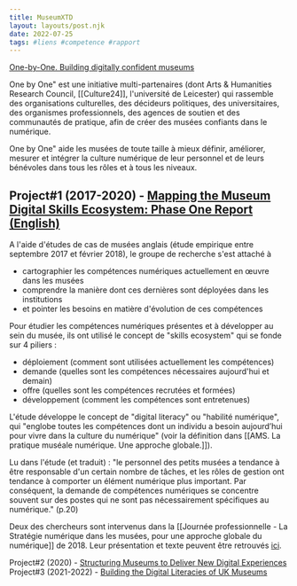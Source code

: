```yaml
---
title: MuseumXTD
layout: layouts/post.njk
date: 2022-07-25
tags: #liens #competence #rapport
---
```


[One-by-One. Building digitally confident museums](https://one-by-one.uk/)

One by One" est une initiative multi-partenaires (dont Arts & Humanities Research Council, [[Culture24]], l'université de Leicester) qui rassemble des organisations culturelles, des décideurs politiques, des universitaires, des organismes professionnels, des agences de soutien et des communautés de pratique, afin de créer des musées confiants dans le numérique. 

One by One" aide les musées de toute taille à mieux définir, améliorer, mesurer et intégrer la culture numérique de leur personnel et de leurs bénévoles dans tous les rôles et à tous les niveaux.  

## Project#1 (2017-2020) - [Mapping the Museum Digital Skills Ecosystem: Phase One Report (English)](https://doi.org/10.29311/2018.01)
A l'aide d'études de cas de musées anglais (étude empirique entre septembre 2017 et février 2018), le groupe de recherche s'est attaché à 
- cartographier les compétences numériques actuellement en œuvre dans les musées
- comprendre la manière dont ces dernières sont déployées dans les institutions
- et pointer les besoins en matière d'évolution de ces compétences

Pour étudier les compétences numériques présentes et à développer au sein du musée, ils ont utilisé le concept de "skills ecosystem" qui se fonde sur 4 piliers :
- déploiement (comment sont utilisées actuellement les compétences)
- demande (quelles sont les compétences nécessaires aujourd'hui et demain)
- offre (quelles sont les compétences recrutées et formées)
- développement (comment les compétences sont entretenues)  

L'étude développe le concept de "digital literacy" ou "habilité numérique", qui "englobe toutes les compétences dont un individu a besoin aujourd’hui pour vivre dans la culture du numérique" (voir la définition dans [[AMS. La pratique muséale numérique. Une approche globale.]]). 

Lu dans l'étude (et traduit) : "le personnel des petits musées a tendance à être responsable d'un certain nombre de tâches, et les rôles de gestion ont tendance à comporter un élément numérique plus important. Par conséquent, la demande de compétences numériques se concentre souvent sur des postes qui ne sont pas nécessairement spécifiques au numérique." (p.20)

Deux des chercheurs sont intervenus dans la [[Journée professionnelle - La Stratégie numérique dans les musées, pour une approche globale du numérique]] de 2018. Leur présentation et texte peuvent être retrouvés [ici](https://www.culture.gouv.fr/Thematiques/Musees/Les-musees-en-France/Les-politiques-des-musees-de-France/Colloques-et-journees-d-etudes-des-musees-de-France/Publications-colloques/Journee-professionnelle-La-strategie-numerique-dans-les-musees-Paris-05-10-2018). 


Project#2 (2020) - [Structuring Museums to Deliver New Digital Experiences
](https://leicester.figshare.com/articles/report/Understanding_the_digital_skills_literacies_of_UK_museum_people_Phase_Two_Report/10196294)
Project#3 (2021-2022) - [Building the Digital Literacies of UK Museums](https://one-by-one.uk/2021/08/11/project-3-summary/)